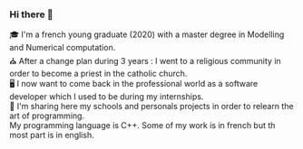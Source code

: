 ### Hi there 👋

🎓 I'm a french young graduate (2020) with a master degree in Modelling and Numerical computation.  
⛪ After a change plan during 3 years : I went to a religious community in order to become a priest in the catholic church.  
🖥 I now want to come back in the professional world as a software developer which I used to be during my internships.  
🤔 I'm sharing here my schools and personals projects in order to relearn the art of programming.  
My programming language is C++. Some of my work is in french but th most part is in english.  
